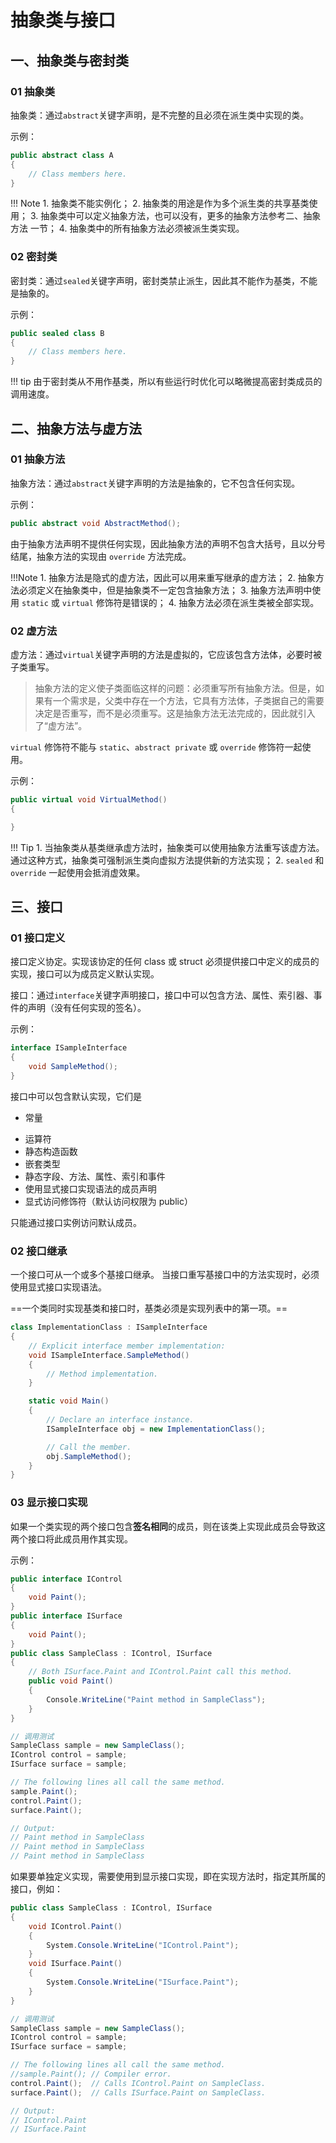 # 抽象类与接口

## 一、抽象类与密封类

### 01 抽象类
抽象类：通过`abstract`关键字声明，是不完整的且必须在派生类中实现的类。

示例：
```csharp title="抽象类示例"
public abstract class A
{
    // Class members here.
}
```

!!! Note
	1. 抽象类不能实例化；
	2. 抽象类的用途是作为多个派生类的共享基类使用；
	3. 抽象类中可以定义抽象方法，也可以没有，更多的抽象方法参考二、抽象方法 一节；
	4. 抽象类中的所有抽象方法必须被派生类实现。

### 02 密封类
密封类：通过`sealed`关键字声明，密封类禁止派生，因此其不能作为基类，不能是抽象的。

示例：
```csharp title="密封类示例"
public sealed class B
{
    // Class members here.
}
```

!!! tip
	由于密封类从不用作基类，所以有些运行时优化可以略微提高密封类成员的调用速度。

## 二、抽象方法与虚方法
### 01 抽象方法
抽象方法：通过`abstract`关键字声明的方法是抽象的，它不包含任何实现。

示例：
```csharp title="抽象方法定义"
public abstract void AbstractMethod();
```

由于抽象方法声明不提供任何实现，因此抽象方法的声明不包含大括号，且以分号结尾，抽象方法的实现由 `override` 方法完成。

!!!Note
	1. 抽象方法是隐式的虚方法，因此可以用来重写继承的虚方法；
	2. 抽象方法必须定义在抽象类中，但是抽象类不一定包含抽象方法；
	3. 抽象方法声明中使用 `static` 或 `virtual` 修饰符是错误的；
	4. 抽象方法必须在派生类被全部实现。

### 02 虚方法
虚方法：通过`virtual`关键字声明的方法是虚拟的，它应该包含方法体，必要时被子类重写。

> 抽象方法的定义使子类面临这样的问题：必须重写所有抽象方法。但是，如果有一个需求是，父类中存在一个方法，它具有方法体，子类据自己的需要决定是否重写，而不是必须重写。这是抽象方法无法完成的，因此就引入了“虚方法”。

`virtual` 修饰符不能与 `static`、`abstract private` 或 `override` 修饰符一起使用。

示例：
```csharp title="虚方法的定义"
public virtual void VirtualMethod()
{

}
```

!!! Tip
	1. 当抽象类从基类继承虚方法时，抽象类可以使用抽象方法重写该虚方法。通过这种方式，抽象类可强制派生类向虚拟方法提供新的方法实现；
	2. `sealed` 和 `override` 一起使用会抵消虚效果。

## 三、接口
### 01 接口定义
接口定义协定。实现该协定的任何 class 或 struct 必须提供接口中定义的成员的实现，接口可以为成员定义默认实现。

接口：通过`interface`关键字声明接口，接口中可以包含方法、属性、索引器、事件的声明（没有任何实现的签名）。

示例：
```csharp title="接口的定义"
interface ISampleInterface
{
    void SampleMethod();
}
```


接口中可以包含默认实现，它们是

* 常量
- 运算符
- 静态构造函数
-  嵌套类型
-  静态字段、方法、属性、索引和事件
-  使用显式接口实现语法的成员声明
-  显式访问修饰符（默认访问权限为 public）

只能通过接口实例访问默认成员。


### 02 接口继承
一个接口可从一个或多个基接口继承。 当接口重写基接口中的方法实现时，必须使用显式接口实现语法。

==一个类同时实现基类和接口时，基类必须是实现列表中的第一项。== 

```csharp title="接口继承"
class ImplementationClass : ISampleInterface
{
    // Explicit interface member implementation:
    void ISampleInterface.SampleMethod()
    {
        // Method implementation.
    }

    static void Main()
    {
        // Declare an interface instance.
        ISampleInterface obj = new ImplementationClass();

        // Call the member.
        obj.SampleMethod();
    }
}
```


### 03 显示接口实现
如果一个类实现的两个接口包含**签名相同**的成员，则在该类上实现此成员会导致这两个接口将此成员用作其实现。

示例：
```csharp title="非显示接口实现"
public interface IControl
{
    void Paint();
}
public interface ISurface
{
    void Paint();
}
public class SampleClass : IControl, ISurface
{
    // Both ISurface.Paint and IControl.Paint call this method.
    public void Paint()
    {
        Console.WriteLine("Paint method in SampleClass");
    }
}

// 调用测试
SampleClass sample = new SampleClass();
IControl control = sample;
ISurface surface = sample;

// The following lines all call the same method.
sample.Paint();
control.Paint();
surface.Paint();

// Output:
// Paint method in SampleClass
// Paint method in SampleClass
// Paint method in SampleClass
```

如果要单独定义实现，需要使用到显示接口实现，即在实现方法时，指定其所属的接口，例如：

```csharp title="显示接口实现"
public class SampleClass : IControl, ISurface
{
    void IControl.Paint()
    {
        System.Console.WriteLine("IControl.Paint");
    }
    void ISurface.Paint()
    {
        System.Console.WriteLine("ISurface.Paint");
    }
}

// 调用测试
SampleClass sample = new SampleClass();
IControl control = sample;
ISurface surface = sample;

// The following lines all call the same method.
//sample.Paint(); // Compiler error.
control.Paint();  // Calls IControl.Paint on SampleClass.
surface.Paint();  // Calls ISurface.Paint on SampleClass.

// Output:
// IControl.Paint
// ISurface.Paint
```
